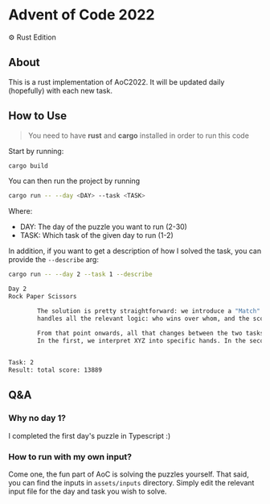 # Advent of Code 2022
⚙️ Rust Edition

## About
This is a rust implementation of AoC2022. It will be updated daily (hopefully) with each new task.

## How to Use
> You need to have **rust** and **cargo** installed in order to run this code

Start by running:
```sh
cargo build
```

You can then run the project by running
```sh
cargo run -- --day <DAY> --task <TASK>
```
Where:
- DAY: The day of the puzzle you want to run (2-30)
- TASK: Which task of the given day to run (1-2)

In addition, if you want to get a description of how I solved the task, you can provide the `--describe` arg:

```sh
cargo run -- --day 2 --task 1 --describe

Day 2
Rock Paper Scissors

        The solution is pretty straightforward: we introduce a "Match" struct that
        handles all the relevant logic: who wins over whom, and the scoring.

        From that point onwards, all that changes between the two tasks is how we interpret the input:
        In the first, we interpret XYZ into specific hands. In the second we interpret them according to the opponent hand.
        

Task: 2
Result: total score: 13889
```

## Q&A
### Why no day 1?
I completed the first day's puzzle in Typescript :)

### How to run with my own input?
Come one, the fun part of AoC is solving the puzzles yourself.
That said, you can find the inputs in `assets/inputs` directory. Simply edit the relevant input file for the day and task you wish to solve.